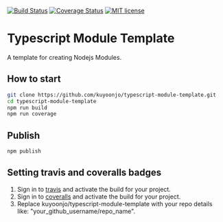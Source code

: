 [![Build Status](https://travis-ci.org/kuyoonjo/typescript-module-template.svg?branch=master)](https://travis-ci.org/kuyoonjo/typescript-module-template.svg?branch=master)
[![Coverage Status](https://coveralls.io/repos/github/kuyoonjo/typescript-module-template/badge.svg?branch=master)](https://coveralls.io/github/kuyoonjo/typescript-module-template?branch=master)
[![MIT license](http://img.shields.io/badge/license-MIT-brightgreen.svg)](http://opensource.org/licenses/MIT)

# Typescript Module Template

A template for creating Nodejs Modules.

## How to start

```bash
git clone https://github.com/kuyoonjo/typescript-module-template.git
cd typescript-module-template
npm run build
npm run coverage
```

## Publish

```bash
npm publish
```

## Setting travis and coveralls badges
1. Sign in to [travis](https://travis-ci.org/) and activate the build for your project.
2. Sign in to [coveralls](https://coveralls.io/) and activate the build for your project.
3. Replace kuyoonjo/typescript-module-template with your repo details like: "your_github_username/repo_name".

